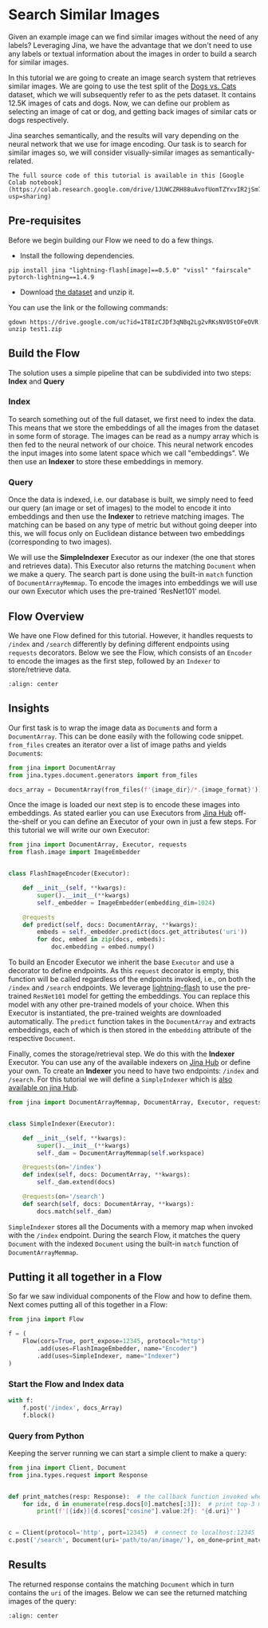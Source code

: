 # Search Similar Images

Given an example image can we find similar images without the need of any labels? Leveraging Jina, we have the advantage that 
we don't need to use any labels or textual information about the images in order to build a search for similar images.

In this tutorial we are going to create an image search system that retrieves similar images. We are going to
use the test split of the [Dogs vs. Cats](https://www.kaggle.com/c/dogs-vs-cats/data?select=test1.zip) dataset, which we
will subsequently refer to as the pets dataset. It contains 12.5K images of cats and dogs. Now, we can define our
problem as selecting an image of cat or dog, and getting back images of similar cats or dogs respectively.

Jina searches semantically, and the results will vary depending on the neural network that we use for image encoding. Our
task is to search for similar images so, we will consider visually-similar images as semantically-related.

```{tip}
The full source code of this tutorial is available in this [Google Colab notebook](https://colab.research.google.com/drive/1JUWCZRH88uAvofUomTZYxvIR2jSm7H6Z?usp=sharing)
```

## Pre-requisites

Before we begin building our Flow we need to do a few things. 

* Install the following dependencies.

```shell
pip install jina "lightning-flash[image]==0.5.0" "vissl" "fairscale" pytorch-lightning==1.4.9
```

* Download [the dataset](https://www.kaggle.com/c/dogs-vs-cats/data?select=test1.zip) and unzip it.

You can use the link or the following commands:
```shell
gdown https://drive.google.com/uc?id=1T8IzCJDf3qNBq2Lg2vRKsNV0StOFeOVR
unzip test1.zip
```

## Build the Flow

The solution uses a simple pipeline that can be subdivided into two steps:  **Index** and **Query**

### Index

To search something out of the full dataset, we first need to index the data. This means that we store the embeddings
of all the images from the dataset in some form of storage. The images can be read as a numpy array which is then
fed to the neural network of our choice. This neural network encodes the input images into some latent space which we call
"embeddings". We then use an **Indexer** to store these embeddings in memory.

### Query

Once the data is indexed, i.e. our database is built, we simply need to feed our query (an image or set of
images) to the model to encode it into embeddings and then use the **Indexer** to retrieve matching images. The matching
can be based on any type of metric but without going deeper into this, we will focus only on Euclidean distance between
two embeddings (corresponding to two images).

We will use the **SimpleIndexer** Executor as
our indexer (the one that stores and retrieves data). This Executor also returns the matching `Document` when we make
a query. The search part is done using the built-in `match` function of `DocumentArrayMemmap`. To encode the images into
embeddings we will use our own Executor which uses the pre-trained 'ResNet101' model.

## Flow Overview

We have one Flow defined for this tutorial. However, it handles requests to `/index` and `/search` differently by
defining different endpoints using `requests` decorators. Below we see the Flow, which consists of an `Encoder` to encode
the images as the first step, followed by an `Indexer` to store/retrieve data.

```{figure} ../../../.github/images/image_search_flow.svg
:align: center
```

## Insights

Our first task is to wrap the image data as `Document`s and form a `DocumentArray`. This can be done easily with the
following code snippet. `from_files` creates an iterator over a list of image paths and yields `Document`s:

```python
from jina import DocumentArray
from jina.types.document.generators import from_files

docs_array = DocumentArray(from_files(f'{image_dir}/*.{image_format}'))
```

Once the image is loaded our next step is to encode these images into embeddings. As stated earlier you can use
Executors from [Jina Hub](https://hub.jina.ai) off-the-shelf or you can define an Executor of your own in
just a few steps. For this tutorial we will write our own Executor:

```python
from jina import DocumentArray, Executor, requests
from flash.image import ImageEmbedder


class FlashImageEncoder(Executor):

    def __init__(self, **kwargs):
        super().__init__(**kwargs)
        self._embedder = ImageEmbedder(embedding_dim=1024)

    @requests
    def predict(self, docs: DocumentArray, **kwargs):
        embeds = self._embedder.predict(docs.get_attributes('uri'))
        for doc, embed in zip(docs, embeds):
            doc.embedding = embed.numpy()
```

To build an Encoder Executor we inherit the base `Executor` and use a decorator
to define endpoints. As this `request` decorator is empty, this function will be called regardless of the
endpoints invoked, i.e., on both the `/index` and `/search` endpoints. We
leverage [lightning-flash](https://github.com/PyTorchLightning/lightning-flash) to use the pre-trained `ResNet101` model for
getting the embeddings. You can replace this model with any other pre-trained models of your choice. When this
Executor is instantiated, the pre-trained weights are downloaded automatically. The `predict` function takes in
the `DocumentArray` and extracts embeddings, each of which is then stored in the `embedding` attribute of the
respective `Document`.

Finally, comes the storage/retrieval step. We do this with the **Indexer** Executor. You can use any of the
available indexers on [Jina Hub](https://hub.jina.ai) or define your own. To create an **Indexer** you need to have two
endpoints: `/index` and `/search`. For this tutorial we will define a `SimpleIndexer` which is [also available on jina
Hub](https://hub.jina.ai/executor/zb38xlt4).

```python
from jina import DocumentArrayMemmap, DocumentArray, Executor, requests


class SimpleIndexer(Executor):

    def __init__(self, **kwargs):
        super().__init__(**kwargs)
        self._dam = DocumentArrayMemmap(self.workspace)

    @requests(on='/index')
    def index(self, docs: DocumentArray, **kwargs):
        self._dam.extend(docs)

    @requests(on='/search')
    def search(self, docs: DocumentArray, **kwargs):
        docs.match(self._dam)
```

`SimpleIndexer` stores all the Documents with a memory map when invoked with the `/index` endpoint. During the search
Flow, it matches the query `Document` with the indexed `Document` using the built-in `match` function
of `DocumentArrayMemmap`.

## Putting it all together in a Flow

So far we saw individual components of the Flow and how to define them. Next comes putting all of this together in a Flow:

```python
from jina import Flow

f = (
    Flow(cors=True, port_expose=12345, protocol="http")
        .add(uses=FlashImageEmbedder, name="Encoder")
        .add(uses=SimpleIndexer, name="Indexer")
)
```

### Start the Flow and Index data

```python
with f:
    f.post('/index', docs_Array)
    f.block()
```

### Query from Python

Keeping the server running we can start a simple client to make a query:

```python
from jina import Client, Document
from jina.types.request import Response


def print_matches(resp: Response):  # the callback function invoked when task is done
    for idx, d in enumerate(resp.docs[0].matches[:3]):  # print top-3 matches
        print(f'[{idx}]{d.scores["cosine"].value:2f}: "{d.uri}"')


c = Client(protocol='http', port=12345)  # connect to localhost:12345
c.post('/search', Document(uri='path/to/an/image/'), on_done=print_matches)
```

## Results

The returned response contains the matching `Document` which in turn contains the `uri` of the images. Below we can see the
returned matching images of the query:

```{figure} image-search.png
:align: center
```
